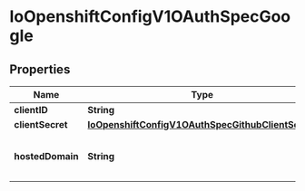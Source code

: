 
# IoOpenshiftConfigV1OAuthSpecGoogle

## Properties
Name | Type | Description | Notes
------------ | ------------- | ------------- | -------------
**clientID** | **String** | clientID is the oauth client ID |  [optional]
**clientSecret** | [**IoOpenshiftConfigV1OAuthSpecGithubClientSecret**](IoOpenshiftConfigV1OAuthSpecGithubClientSecret.md) |  |  [optional]
**hostedDomain** | **String** | hostedDomain is the optional Google App domain (e.g. \&quot;mycompany.com\&quot;) to restrict logins to |  [optional]



